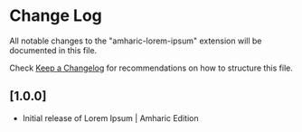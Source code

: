 # Change Log

All notable changes to the "amharic-lorem-ipsum" extension will be documented in this file.

Check [Keep a Changelog](http://keepachangelog.com/) for recommendations on how to structure this file.

## [1.0.0]

- Initial release of Lorem Ipsum | Amharic Edition
